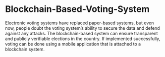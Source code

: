# Blockchain-Based-Voting-System
Electronic voting systems have replaced paper-based systems, but even now, people doubt the voting system’s ability to secure the data and defend against any attacks. The blockchain-based system can ensure transparent and publicly verifiable elections in the country. If implemented successfully, voting can be done using a mobile application that is attached to a blockchain system. 
